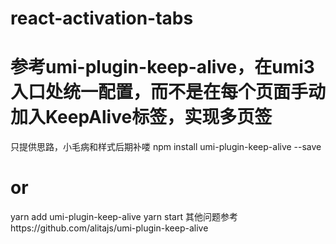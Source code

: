 # react-activation-tabs
# 参考umi-plugin-keep-alive，在umi3入口处统一配置，而不是在每个页面手动加入KeepAlive标签，实现多页签
只提供思路，小毛病和样式后期补喽
npm install umi-plugin-keep-alive --save
# or
yarn add umi-plugin-keep-alive
yarn start
其他问题参考https://github.com/alitajs/umi-plugin-keep-alive
